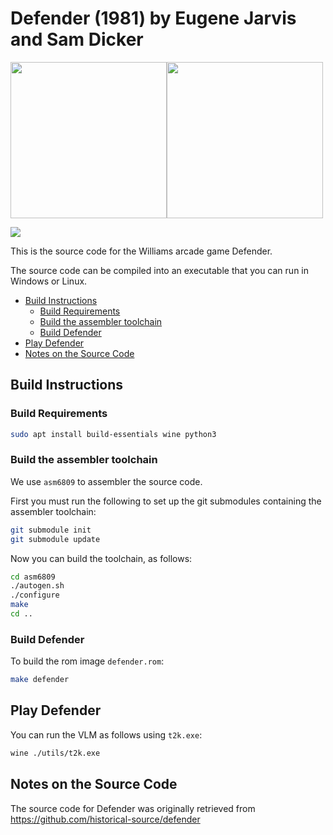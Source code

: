 # Defender (1981) by Eugene Jarvis and Sam Dicker
<img src="https://user-images.githubusercontent.com/58846/125094063-d8c90380-e0ca-11eb-91b1-a3e80ef0e377.png" height=250><img src="https://user-images.githubusercontent.com/58846/125094574-4aa14d00-e0cb-11eb-9cf9-6dec489585f4.gif" height=250>

[<img src="https://img.shields.io/badge/Lastest%20Release-Jaguar-blue.svg">](https://github.com/mwenge/vlm/releases/download/v0.1/VirtualLightMachine.jag)

This is the source code for the Williams arcade game Defender.

The source code can be compiled into an executable that you can run in Windows or Linux.


<!-- vim-markdown-toc GFM -->

* [Build Instructions](#build-instructions)
  * [Build Requirements](#build-requirements)
  * [Build the assembler toolchain](#build-the-assembler-toolchain)
  * [Build Defender](#build-defender)
* [Play Defender](#play-defender)
* [Notes on the Source Code](#notes-on-the-source-code)

<!-- vim-markdown-toc -->
## Build Instructions

### Build Requirements
```sh
sudo apt install build-essentials wine python3
```

### Build the assembler toolchain

We use `asm6809` to assembler the source code. 

First you must run the following to set up the git submodules containing the assembler toolchain:

```sh
git submodule init
git submodule update
```

Now you can build the toolchain, as follows:

```sh
cd asm6809
./autogen.sh
./configure
make 
cd ..
```

### Build Defender

To build the rom image `defender.rom`:
```sh
make defender
```

## Play Defender

You can run the VLM as follows using `t2k.exe`:
```sh
wine ./utils/t2k.exe
```


## Notes on the Source Code

The source code for Defender was originally retrieved from https://github.com/historical-source/defender


